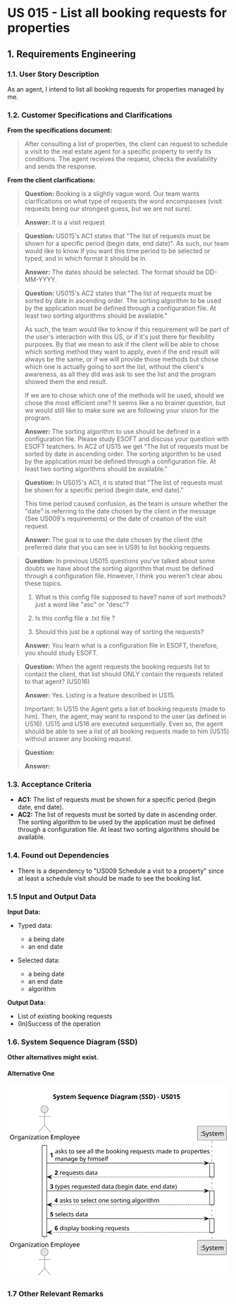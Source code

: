 # US 015 - List all booking requests for properties

## 1. Requirements Engineering


### 1.1. User Story Description


As an agent, I intend to list all booking requests for properties managed by me.



### 1.2. Customer Specifications and Clarifications 


**From the specifications document:**

>	After consulting a list of properties, the client can request to schedule a visit to the real estate agent
for a specific property to verify its conditions. The agent receives the request, checks the
availability and sends the response.


**From the client clarifications:**

> **Question:** Booking is a slightly vague word. Our team wants clarifications on what type of requests the word encompasses (visit requests being our strongest guess, but we are not sure).
>  
> **Answer:** It is a visit request


> **Question:** US015's AC1 states that "The list of requests must be shown for a specific period (begin date, end date)". As such, our team would like to know if you want this time period to be selected or typed, and in which format it should be in.
>
> **Answer:** The dates should be selected. The format should be DD-MM-YYYY.


> **Question:** US015's AC2 states that "The list of requests must be sorted by date in ascending order. The sorting algorithm to be used by the application must be defined through a configuration file. At least two sorting algorithms should be available."
>
>As such, the team would like to know if this requirement will be part of the user's interaction with this US, or if it's just there for flexibility purposes. By that we mean to ask if the client will be able to chose which sorting method they want to apply, even if the end result will always be the same, or if we will provide those methods but chose which one is actually going to sort the list, without the client's awareness, as all they did was ask to see the list and the program showed them the end result.
>
>If we are to chose which one of the methods will be used, should we chose the most efficient one? It seems like a no brainer question, but we would still like to make sure we are following your vision for the program.
>
> **Answer:** The sorting algorithm to use should be defined in a configuration file.
Please study ESOFT and discuss your question with ESOFT teatchers. In AC2 of US15 we get "The list of requests must be sorted by date in ascending order. The sorting algorithm to be used by the application must be defined through a configuration file. At least two sorting algorithms should be available."


> **Question:** In US015's AC1, it is stated that "The list of requests must be shown for a specific period (begin date, end date)."
>
>This time period caused confusion, as the team is unsure whether the "date" is referring to the date chosen by the client in the message (See US009's requirements) or the date of creation of the visit request.
>
> **Answer:** The goal is to use the date chosen by the client (the preferred date that you can see in US9) to list booking requests.


> **Question:** In previous US015 questions you've talked about some doubts we have about the sorting algorithm that must be defined through a configuration file. However, I think you weren't clear abou these topics.
>
>1. What is this config file supposed to have? name of sort methods? just a word like "asc" or "desc"?
>
>2. Is this config file a .txt file ?
>
>3. Should this just be a optional way of sorting the requests?
>
> **Answer:** You learn what is a configuration file in ESOFT, therefore, you should study ESOFT.


> **Question:** When the agent requests the booking requests list to contact the client, that list should ONLY contain the requests related to that agent? (US016)
>
> **Answer:** Yes. Listing is a feature described in US15.
>
> Important: In US15 the Agent gets a list of booking requests (made to him). Then, the agent, may want to respond to the user (as defined in US16). US15 and US16 are executed sequentially. Even so, the agent should be able to see a list of all booking requests made to him (US15) without answer any booking request.


> **Question:**
>
> **Answer:**



### 1.3. Acceptance Criteria


* **AC1:** The list of requests must be shown for a specific period (begin date, end date).
* **AC2:** The list of requests must be sorted by date in ascending order. The sorting algorithm to be used by the application must be defined through a configuration file. At least two sorting algorithms should be available.

### 1.4. Found out Dependencies


* There is a dependency to "US009 Schedule a visit to a property" since at least a schedule visit should be made to see the booking list.


### 1.5 Input and Output Data


**Input Data:**

* Typed data:
	* a being date 
	* an end date
	
* Selected data:
    * a being date
    * an end date
    * algorithm 


**Output Data:**

* List of existing booking requests
* (In)Success of the operation

### 1.6. System Sequence Diagram (SSD)

**Other alternatives might exist.**

#### Alternative One

![System Sequence Diagram](svg/us015-system-sequence-diagram.svg)

### 1.7 Other Relevant Remarks
